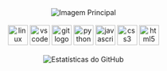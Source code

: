 
<div align="center">
  <img src="https://img.freepik.com/free-photo/aesthetic-anime-character-gaming_23-2151560697.jpg?t=st=1724870443~exp=1724874043~hmac=17db3e20093b3f0076886401373a784e0c2fe55309a4f71a97159ef285176035&w=740" style="max-width: 100%; height: auto;" alt="Imagem Principal" />
</div>

<br>


<div align="center">
  <img src="https://cdn.jsdelivr.net/gh/devicons/devicon/icons/linux/linux-original.svg" height="40" alt="linux logo" />
  <img src="https://cdn.jsdelivr.net/gh/devicons/devicon/icons/vscode/vscode-original.svg" height="40" alt="vscode logo" />
  <img src="https://cdn.jsdelivr.net/gh/devicons/devicon/icons/git/git-original.svg" height="40" alt="git logo" />
  <img src="https://cdn.jsdelivr.net/gh/devicons/devicon/icons/python/python-original.svg" height="40" alt="python logo" />
  <img src="https://cdn.jsdelivr.net/gh/devicons/devicon/icons/javascript/javascript-original.svg" height="40" alt="javascript logo" />
  <img src="https://cdn.jsdelivr.net/gh/devicons/devicon/icons/css3/css3-original.svg" height="40" alt="css3 logo" />
  <img src="https://cdn.jsdelivr.net/gh/devicons/devicon/icons/html5/html5-original.svg" height="40" alt="html5 logo" />
</div>

<br>


<div align="center">
  <img src="https://github-readme-stats.vercel.app/api?username=krakurt&show_icons=true&theme=dark" style="max-width: 100%; height: auto;" alt="Estatísticas do GitHub" />
</div>
